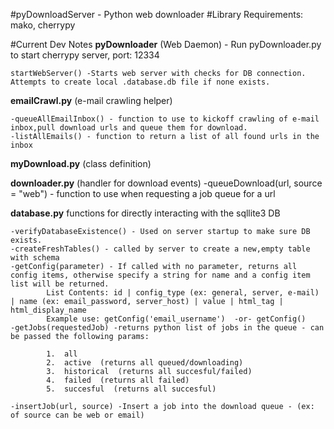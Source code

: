 #pyDownloadServer - Python web downloader
#Library Requirements: mako, cherrypy




#Current Dev Notes
**pyDownloader** (Web Daemon) - Run pyDownloader.py to start cherrypy server, port: 12334  

	startWebServer() -Starts web server with checks for DB connection. Attempts to create local .database.db file if none exists.

**emailCrawl.py** (e-mail crawling helper)

    -queueAllEmailInbox() - function to use to kickoff crawling of e-mail inbox,pull download urls and queue them for download.  
    -listAllEmails() - function to return a list of all found urls in the inbox  


**myDownload.py** (class definition)

**downloader.py** (handler for download events)
	-queueDownload(url, source = "web") - function to use when requesting a job queue for a url

**database.py**  functions for directly interacting with the sqllite3 DB

	-verifyDatabaseExistence() - Used on server startup to make sure DB exists.  
	-createFreshTables() - called by server to create a new,empty table with schema  
	-getConfig(parameter) - If called with no parameter, returns all config items, otherwise specify a string for name and a config item list will be returned.
			List Contents: id | config_type (ex: general, server, e-mail) | name (ex: email_password, server_host) | value | html_tag | html_display_name
			Example use: getConfig('email_username')  -or- getConfig()
	-getJobs(requestedJob) -returns python list of jobs in the queue - can be passed the following params:  

			1.	all  
			2.	active  (returns all queued/downloading)
			3.	historical  (returns all succesful/failed)
			4.	failed  (returns all failed)
			5.	succesful  (returns all succesful)

	-insertJob(url, source) -Insert a job into the download queue - (ex: of source can be web or email)  




	